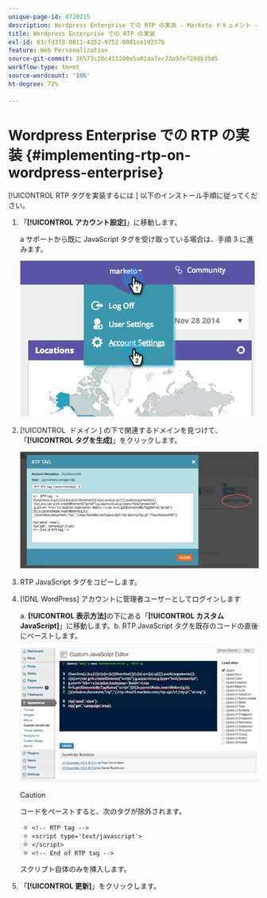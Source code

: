 ```yaml
---
unique-page-id: 4720215
description: Wordpress Enterprise での RTP の実装 - Marketo ドキュメント - 製品ドキュメント
title: Wordpress Enterprise での RTP の実装
exl-id: 61cfd3f8-0811-4352-9752-0081ce19257b
feature: Web Personalization
source-git-commit: 26573c20c411208e5a01aa7ec73a97e7208b35d5
workflow-type: tm+mt
source-wordcount: '106'
ht-degree: 72%

---
```


# Wordpress Enterprise での RTP の実装 {#implementing-rtp-on-wordpress-enterprise}

[!UICONTROL RTP タグを実装するには &#x200B;] 以下のインストール手順に従ってください。

1. 「**[!UICONTROL アカウント設定]**」に移動します。

   a サポートから既に JavaScript タグを受け取っている場合は、手順 3 に進みます。

   ![](assets/image2014-11-30-15-3a19-3a21-3.png)

1. [!UICONTROL &#x200B; ドメイン &#x200B;] の下で関連するドメインを見つけて、「**[!UICONTROL タグを生成]**」をクリックします。

   ![](assets/image2014-11-30-15-3a20-3a17-3.png)

1. RTP JavaScript タグをコピーします。

1. [!DNL WordPress] アカウントに管理者ユーザーとしてログインします

   a. **[!UICONTROL 表示方法]**&#x200B;の下にある「**[!UICONTROL カスタム JavaScript]**」に移動します。b. RTP JavaScript タグを既存のコードの直後にペーストします。

   ![](assets/image2014-12-3-17-3a51-3a46.png)

   >[!CAUTION]
   >
   >コードをペーストすると、次のタグが除外されます。
   >
   >* `<!-- RTP tag -->`
   >* `<script type='text/javascript'>`
   >* `</script>`
   >* `<!-- End of RTP tag -->`
   >
   >スクリプト自体のみを挿入します。

1. 「**[!UICONTROL 更新]**」をクリックします。
